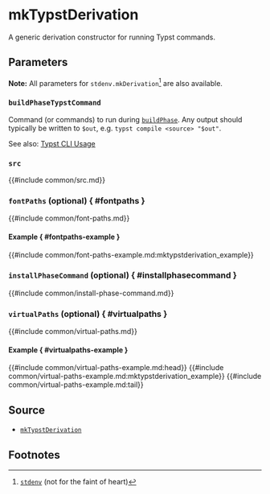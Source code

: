 # mkTypstDerivation

A generic derivation constructor for running Typst commands.

## Parameters

**Note:** All parameters for `stdenv.mkDerivation`[^stdenv] are also available.

### `buildPhaseTypstCommand`

Command (or commands) to run during [`buildPhase`][nixpkgs-buildphase]. Any
output should typically be written to `$out`, e.g. `typst compile <source>
"$out"`.

See also: [Typst CLI Usage][typst-cli-usage]

### `src`

{{#include common/src.md}}

### `fontPaths` (optional) { #fontpaths }

{{#include common/font-paths.md}}

#### Example { #fontpaths-example }

{{#include common/font-paths-example.md:mktypstderivation_example}}

### `installPhaseCommand` (optional) { #installphasecommand }

{{#include common/install-phase-command.md}}

### `virtualPaths` (optional) { #virtualpaths }

{{#include common/virtual-paths.md}}

#### Example { #virtualpaths-example }

{{#include common/virtual-paths-example.md:head}}
{{#include common/virtual-paths-example.md:mktypstderivation_example}}
{{#include common/virtual-paths-example.md:tail}}

## Source

- [`mkTypstDerivation`](https://github.com/loqusion/typix/blob/main/lib/mkTypstDerivation.nix)

## Footnotes

[^stdenv]: [`stdenv`][nixpkgs-stdenv] (not for the faint of heart)

[nixpkgs-buildphase]: https://nixos.org/manual/nixpkgs/stable/#build-phase
[nixpkgs-stdenv]: https://nixos.org/manual/nixpkgs/stable/#chap-stdenv
[typst-cli-usage]: https://github.com/typst/typst#usage
